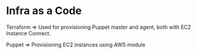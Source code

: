 # Infra as a Code

Terraform => Used for provisioning Puppet master and agent, both with EC2 Instance Connect.

Puppet => Provisioning EC2 instances using AWS module
